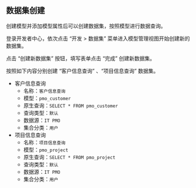##   数据集创建

创建模型并添加模型属性后可以创建数据集，按照模型进行数据查询。

登录开发者中心，依次点击 “开发 > 数据集” 菜单进入模型管理视图开始创建新的数据集。

点击 “创建新数据集” 按钮，填写表单点击 “完成” 创建新数据集。

按照如下内容分别创建 “客户信息查询” 、“项目信息查询” 数据集。

- 客户信息查询
    + 名称：```客户信息查询```
    + 模型：```pmo_customer```
    + 原生查询：```SELECT * FROM pmo_customer```
    + 查询类型：```默认```
    + 数据源：```IT PMO```
    + 集合分类：```用户```
- 项目信息查询
    + 名称：```项目信息查询```
    + 模型：```pmo_project```
    + 原生查询：```SELECT * FROM pmo_project```
    + 查询类型：```默认```
    + 数据源：```IT PMO```
    + 集合分类：```用户```
